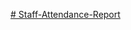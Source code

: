 [# Staff-Attendance-Report](https://raw.githubusercontent.com/Boodie001/Staff-Attendance-Report/refs/heads/main/Image%20for%20repo.png)

